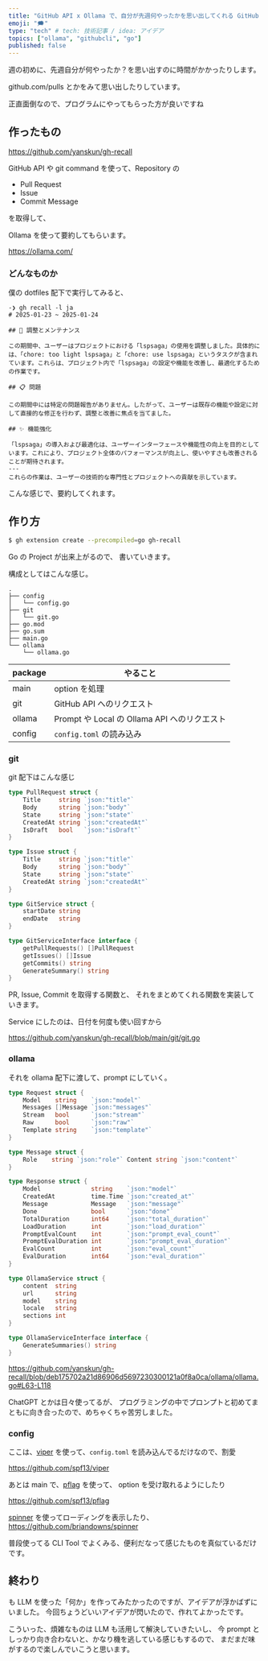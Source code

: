 ```yaml
---
title: "GitHub API x Ollama で、自分が先週何やったかを思い出してくれる GitHub CLI Extension を作った"
emoji: "🗯️"
type: "tech" # tech: 技術記事 / idea: アイデア
topics: ["ollama", "githubcli", "go"]
published: false
---
```


週の初めに、先週自分が何やったか？を思い出すのに時間がかかったりします。

github.com/pulls とかをみて思い出したりしています。

正直面倒なので、プログラムにやってもらった方が良いですね

## 作ったもの

https://github.com/yanskun/gh-recall

GitHub API や git command を使って、Repository の

- Pull Request
- Issue
- Commit Message

を取得して、

Ollama を使って要約してもらいます。

https://ollama.com/

### どんなものか

僕の dotfiles 配下で実行してみると、

```shell
-❯ gh recall -l ja
# 2025-01-23 ~ 2025-01-24

## 🔄 調整とメンテナンス

この期間中、ユーザーはプロジェクトにおける「lspsaga」の使用を調整しました。具体的には、「chore: too light lspsaga」と「chore: use lspsaga」というタスクが含まれています。これらは、プロジェクト内で「lspsaga」の設定や機能を改善し、最適化するための作業です。

## 📋 問題

この期間中には特定の問題報告がありません。したがって、ユーザーは既存の機能や設定に対して直接的な修正を行わず、調整と改善に焦点を当てました。

## ✨ 機能強化

「lspsaga」の導入および最適化は、ユーザーインターフェースや機能性の向上を目的としています。これにより、プロジェクト全体のパフォーマンスが向上し、使いやすさも改善されることが期待されます。
---
これらの作業は、ユーザーの技術的な専門性とプロジェクトへの貢献を示しています。

```

こんな感じで、要約してくれます。

## 作り方

```bash
$ gh extension create --precompiled=go gh-recall
```

Go の Project が出来上がるので、
書いていきます。

構成としてはこんな感じ。

```
.
├── config
│   └── config.go
├── git
│   └── git.go
├── go.mod
├── go.sum
├── main.go
└── ollama
    └── ollama.go

```

| package | やること                                     |
| ------- | -------------------------------------------- |
| main    | option を処理                                |
| git     | GitHub API へのリクエスト                    |
| ollama  | Prompt や Local の Ollama API へのリクエスト |
| config  | `config.toml` の読み込み                     |

### git

git 配下はこんな感じ

```go
type PullRequest struct {
	Title     string `json:"title"`
	Body      string `json:"body"`
	State     string `json:"state"`
	CreatedAt string `json:"createdAt"`
	IsDraft   bool   `json:"isDraft"`
}

type Issue struct {
	Title     string `json:"title"`
	Body      string `json:"body"`
	State     string `json:"state"`
	CreatedAt string `json:"createdAt"`
}

type GitService struct {
	startDate string
	endDate   string
}

type GitServiceInterface interface {
	getPullRequests() []PullRequest
	getIssues() []Issue
	getCommits() string
	GenerateSummary() string
}
```

PR, Issue, Commit を取得する関数と、
それをまとめてくれる関数を実装していきます。

Service にしたのは、日付を何度も使い回すから

https://github.com/yanskun/gh-recall/blob/main/git/git.go

### ollama

それを ollama 配下に渡して、prompt にしていく。

```go
type Request struct {
	Model    string    `json:"model"`
	Messages []Message `json:"messages"`
	Stream   bool      `json:"stream"`
	Raw      bool      `json:"raw"`
	Template string    `json:"template"`
}

type Message struct {
	Role    string `json:"role"` Content string `json:"content"`
}

type Response struct {
	Model              string    `json:"model"`
	CreatedAt          time.Time `json:"created_at"`
	Message            Message   `json:"message"`
	Done               bool      `json:"done"`
	TotalDuration      int64     `json:"total_duration"`
	LoadDuration       int       `json:"load_duration"`
	PromptEvalCount    int       `json:"prompt_eval_count"`
	PromptEvalDuration int       `json:"prompt_eval_duration"`
	EvalCount          int       `json:"eval_count"`
	EvalDuration       int64     `json:"eval_duration"`
}

type OllamaService struct {
	content  string
	url      string
	model    string
	locale   string
	sections int
}

type OllamaServiceInterface interface {
	GenerateSummaries() string
}
```

https://github.com/yanskun/gh-recall/blob/deb175702a21d86906d5697230300121a0f8a0ca/ollama/ollama.go#L63-L118

ChatGPT とかは日々使ってるが、
プログラミングの中でプロンプトと初めてまともに向き合ったので、めちゃくちゃ苦労しました。

### config

ここは、[viper](https://github.com/spf13/viper) を使って、`config.toml` を読み込んでるだけなので、割愛

https://github.com/spf13/viper

あとは main で、[pflag](https://github.com/spf13/pflag) を使って、 option を受け取れるようにしたり

https://github.com/spf13/pflag

[spinner](https://github.com/briandowns/spinner) を使ってローディングを表示したり、
https://github.com/briandowns/spinner

普段使ってる CLI Tool でよくみる、便利だなって感じたものを真似ているだけです。

## 終わり

も LLM を使った「何か」を作ってみたかったのですが、アイデアが浮かばずにいました。
今回ちょうどいいアイデアが閃いたので、作れてよかったです。

こういった、煩雑なものは LLM も活用して解決していきたいし、
今 prompt としっかり向き合わないと、かなり機を逃している感じもするので、
まだまだ味がするので楽しんでいこうと思います。
